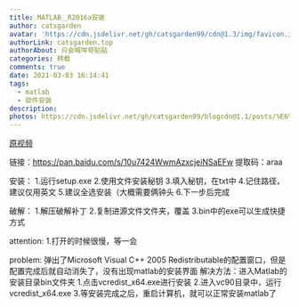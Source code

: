 ```yaml
---
title: MATLAB＿R2016a安装
author: catsgarden
avatar: 'https://cdn.jsdelivr.net/gh/catsgarden99/cdn@1.3/img/favicon.ico'
authorLink: catsgarden.top
authorAbout: 只会喊咩夸贴贴
categories: 转载
comments: true
date: 2021-03-03 16:14:41
tags: 
  - matlab
  - 软件安装
description:
photos: https://cdn.jsdelivr.net/gh/catsgarden99/blogcdn@1.1/posts/%E6%96%87%E7%AB%A0%E9%BB%98%E8%AE%A4.jpg
---
```

[原视频](https://www.bilibili.com/video/BV1B5411x7Vj?from=search&seid=2887112791819480829)

链接：https://pan.baidu.com/s/10u7424WwmAzxcjeiNSaEFw 
提取码：araa

安装：
1.运行setup.exe
2.使用文件安装秘钥
3.填入秘钥，在txt中
4.记住路径，建议仅用英文
5.建议全选安装（大概需要俩钟头
6.下一步后完成

破解：
1.解压破解补丁
2.复制进源文件文件夹，覆盖
3.bin中的exe可以生成快捷方式

attention:
1.打开的时候很慢，等一会

problem:
    弹出了Microsoft Visual C++ 2005 Redistributable的配置窗口，但是配置完成后就自动消失了，没有出现matlab的安装界面
    解决方法：进入Matlab的安装目录bin文件夹
    1.点击vcredist_x64.exe进行安装
    2.进入vc90目录中，运行vcredist_x64.exe
    3.等安装完成之后，重启计算机，就可以正常安装matlab了